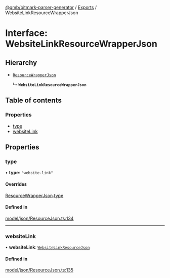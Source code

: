 [@gmb/bitmark-parser-generator](../API.md) / [Exports](../modules.md) / WebsiteLinkResourceWrapperJson

# Interface: WebsiteLinkResourceWrapperJson

## Hierarchy

- [`ResourceWrapperJson`](ResourceWrapperJson.md)

  ↳ **`WebsiteLinkResourceWrapperJson`**

## Table of contents

### Properties

- [type](WebsiteLinkResourceWrapperJson.md#type)
- [websiteLink](WebsiteLinkResourceWrapperJson.md#websiteLink)

## Properties

### type

• **type**: ``"website-link"``

#### Overrides

[ResourceWrapperJson](ResourceWrapperJson.md).[type](ResourceWrapperJson.md#type)

#### Defined in

[model/json/ResourceJson.ts:134](https://github.com/getMoreBrain/bitmark-parser-generator/blob/7c62fdc/src/model/json/ResourceJson.ts#L134)

___

### websiteLink

• **websiteLink**: [`WebsiteLinkResourceJson`](WebsiteLinkResourceJson.md)

#### Defined in

[model/json/ResourceJson.ts:135](https://github.com/getMoreBrain/bitmark-parser-generator/blob/7c62fdc/src/model/json/ResourceJson.ts#L135)

